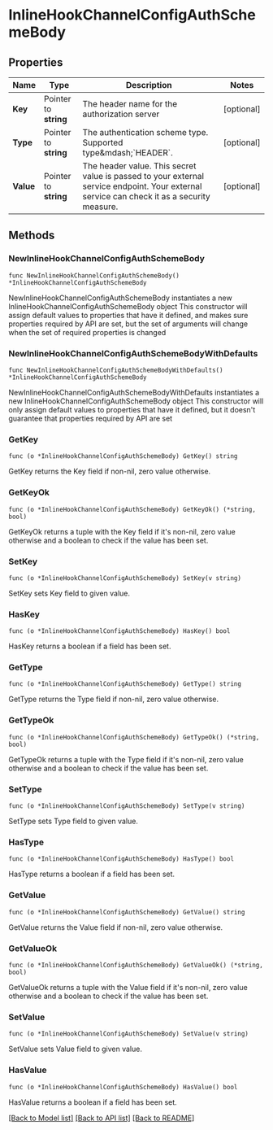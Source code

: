 # InlineHookChannelConfigAuthSchemeBody

## Properties

Name | Type | Description | Notes
------------ | ------------- | ------------- | -------------
**Key** | Pointer to **string** | The header name for the authorization server | [optional] 
**Type** | Pointer to **string** | The authentication scheme type. Supported type&amp;mdash;&#x60;HEADER&#x60;. | [optional] 
**Value** | Pointer to **string** | The header value. This secret value is passed to your external service endpoint. Your external service can check it as a security measure. | [optional] 

## Methods

### NewInlineHookChannelConfigAuthSchemeBody

`func NewInlineHookChannelConfigAuthSchemeBody() *InlineHookChannelConfigAuthSchemeBody`

NewInlineHookChannelConfigAuthSchemeBody instantiates a new InlineHookChannelConfigAuthSchemeBody object
This constructor will assign default values to properties that have it defined,
and makes sure properties required by API are set, but the set of arguments
will change when the set of required properties is changed

### NewInlineHookChannelConfigAuthSchemeBodyWithDefaults

`func NewInlineHookChannelConfigAuthSchemeBodyWithDefaults() *InlineHookChannelConfigAuthSchemeBody`

NewInlineHookChannelConfigAuthSchemeBodyWithDefaults instantiates a new InlineHookChannelConfigAuthSchemeBody object
This constructor will only assign default values to properties that have it defined,
but it doesn't guarantee that properties required by API are set

### GetKey

`func (o *InlineHookChannelConfigAuthSchemeBody) GetKey() string`

GetKey returns the Key field if non-nil, zero value otherwise.

### GetKeyOk

`func (o *InlineHookChannelConfigAuthSchemeBody) GetKeyOk() (*string, bool)`

GetKeyOk returns a tuple with the Key field if it's non-nil, zero value otherwise
and a boolean to check if the value has been set.

### SetKey

`func (o *InlineHookChannelConfigAuthSchemeBody) SetKey(v string)`

SetKey sets Key field to given value.

### HasKey

`func (o *InlineHookChannelConfigAuthSchemeBody) HasKey() bool`

HasKey returns a boolean if a field has been set.

### GetType

`func (o *InlineHookChannelConfigAuthSchemeBody) GetType() string`

GetType returns the Type field if non-nil, zero value otherwise.

### GetTypeOk

`func (o *InlineHookChannelConfigAuthSchemeBody) GetTypeOk() (*string, bool)`

GetTypeOk returns a tuple with the Type field if it's non-nil, zero value otherwise
and a boolean to check if the value has been set.

### SetType

`func (o *InlineHookChannelConfigAuthSchemeBody) SetType(v string)`

SetType sets Type field to given value.

### HasType

`func (o *InlineHookChannelConfigAuthSchemeBody) HasType() bool`

HasType returns a boolean if a field has been set.

### GetValue

`func (o *InlineHookChannelConfigAuthSchemeBody) GetValue() string`

GetValue returns the Value field if non-nil, zero value otherwise.

### GetValueOk

`func (o *InlineHookChannelConfigAuthSchemeBody) GetValueOk() (*string, bool)`

GetValueOk returns a tuple with the Value field if it's non-nil, zero value otherwise
and a boolean to check if the value has been set.

### SetValue

`func (o *InlineHookChannelConfigAuthSchemeBody) SetValue(v string)`

SetValue sets Value field to given value.

### HasValue

`func (o *InlineHookChannelConfigAuthSchemeBody) HasValue() bool`

HasValue returns a boolean if a field has been set.


[[Back to Model list]](../README.md#documentation-for-models) [[Back to API list]](../README.md#documentation-for-api-endpoints) [[Back to README]](../README.md)


